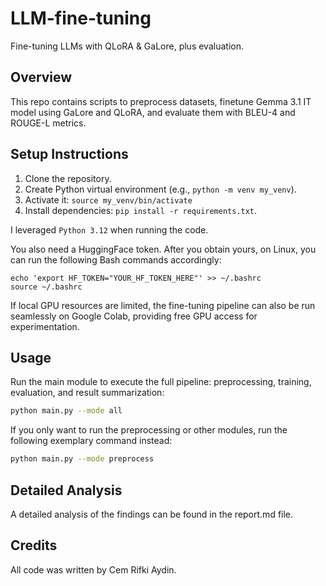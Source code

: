 # LLM-fine-tuning
Fine-tuning LLMs with QLoRA &amp; GaLore, plus evaluation.

## Overview
This repo contains scripts to preprocess datasets, finetune Gemma 3.1 IT model using GaLore and QLoRA, and evaluate them with BLEU-4 and ROUGE-L metrics.

## Setup Instructions
1. Clone the repository.
2. Create Python virtual environment (e.g., `python -m venv my_venv`).
3. Activate it: `source my_venv/bin/activate`
4. Install dependencies: `pip install -r requirements.txt`.

I leveraged `Python 3.12` when running the code.

You also need a HuggingFace token. After you obtain yours, on Linux, you can run the following Bash commands accordingly:

```
echo 'export HF_TOKEN="YOUR_HF_TOKEN_HERE"' >> ~/.bashrc
source ~/.bashrc
```

If local GPU resources are limited, the fine-tuning pipeline can also be run seamlessly on Google Colab, providing free GPU access for experimentation.

## Usage

Run the main module to execute the full pipeline: preprocessing, training, evaluation, and result summarization:

```bash
python main.py --mode all
```

If you only want to run the preprocessing or other modules, run the following exemplary command instead:

```bash
python main.py --mode preprocess
```

## Detailed Analysis

A detailed analysis of the findings can be found in the report.md file.

## Credits

All code was written by Cem Rifki Aydin.
